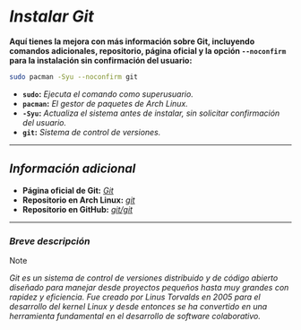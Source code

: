 <!-- Autor: Daniel Benjamin Perez Morales -->
<!-- GitHub: https://github.com/DanielPerezMoralesDev13 -->
<!-- Correo electrónico: danielperezdev@proton.me -->

# ***Instalar Git***

**Aquí tienes la mejora con más información sobre Git, incluyendo comandos adicionales, repositorio, página oficial y la opción `--noconfirm` para la instalación sin confirmación del usuario:**

```bash
sudo pacman -Syu --noconfirm git
```

- **`sudo`:** *Ejecuta el comando como superusuario.*
- **`pacman`:** *El gestor de paquetes de Arch Linux.*
- **`-Syu`:** *Actualiza el sistema antes de instalar, sin solicitar confirmación del usuario.*
- **`git`:** *Sistema de control de versiones.*

---

## ***Información adicional***

- **Página oficial de Git:** *[Git](https://git-scm.com/ "https://git-scm.com/")*
- **Repositorio en Arch Linux:** *[git](https://archlinux.org/packages/extra/x86_64/git/ "https://archlinux.org/packages/extra/x86_64/git/")*
- **Repositorio en GitHub:** *[git/git](https://github.com/git/git "https://github.com/git/git")*

---

### ***Breve descripción***

> [!NOTE]
> *Git es un sistema de control de versiones distribuido y de código abierto diseñado para manejar desde proyectos pequeños hasta muy grandes con rapidez y eficiencia. Fue creado por Linus Torvalds en 2005 para el desarrollo del kernel Linux y desde entonces se ha convertido en una herramienta fundamental en el desarrollo de software colaborativo.*
